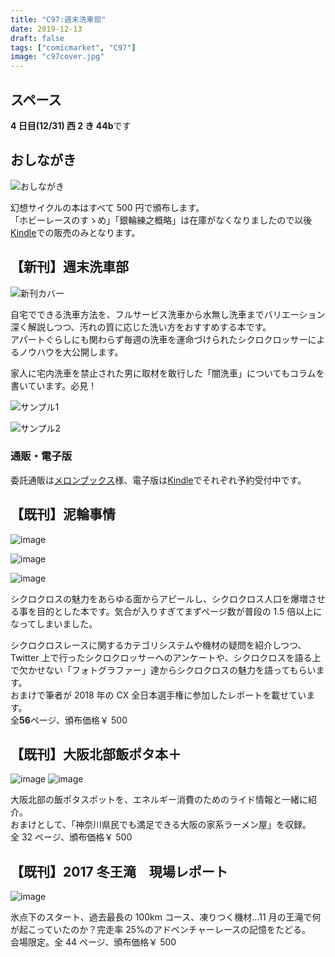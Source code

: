 ```yaml
---
title: "C97:週末洗車部"
date: 2019-12-13
draft: false
tags: ["comicmarket", "C97"]
image: "c97cover.jpg"
---
```


## スペース

**4 日目(12/31) 西 2 き 44b**です

## おしながき

![おしながき](./list.jpg)

幻想サイクルの本はすべて 500 円で頒布します。  
「ホビーレースのすゝめ」「銀輪練之概略」は在庫がなくなりましたので以後[Kindle](https://amzn.to/2Ls8KPj)での販売のみとなります。

## 【新刊】週末洗車部

![新刊カバー](./c97cover.jpg)

自宅でできる洗車方法を、フルサービス洗車から水無し洗車までバリエーション深く解説しつつ、汚れの質に応じた洗い方をおすすめする本です。  
アパートぐらしにも関わらず毎週の洗車を運命づけられたシクロクロッサーによるノウハウを大公開します。

家人に宅内洗車を禁止された男に取材を敢行した「闇洗車」についてもコラムを書いています。必見！

![サンプル1](./c97sample1.jpg)

![サンプル2](./c97sample2.jpg)

### 通販・電子版

委託通販は[メロンブックス](https://www.melonbooks.co.jp/detail/detail.php?product_id=595340)様、電子版は[Kindle](https://amzn.to/34jEM5w)でそれぞれ予約受付中です。

## 【既刊】泥輪事情

![image](./c95sample1.jpg)

![image](./c95sample2.PNG)

![image](./c95sample3.PNG)

シクロクロスの魅力をあらゆる面からアピールし、シクロクロス人口を爆増させる事を目的とした本です。気合が入りすぎてまずページ数が普段の 1.5 倍以上になってしまいました。

シクロクロスレースに関するカテゴリシステムや機材の疑問を紹介しつつ、Twitter 上で行ったシクロクロッサーへのアンケートや、シクロクロスを語る上で欠かせない「フォトグラファー」達からシクロクロスの魅力を語ってもらいます。  
おまけで筆者が 2018 年の CX 全日本選手権に参加したレポートを載せています。  
全**56**ページ、頒布価格￥ 500

## 【既刊】大阪北部飯ポタ本＋

![image](./c93_sample01.jpg)
![image](./c93_sample02.jpg)

大阪北部の飯ポタスポットを、エネルギー消費のためのライド情報と一緒に紹介。\
おまけとして、「神奈川県民でも満足できる大阪の家系ラーメン屋」を収録。\
全 32 ページ、頒布価格￥ 500

## 【既刊】2017 冬王滝　現場レポート

![image](./c93_sample03.jpg)

氷点下のスタート、過去最長の 100km コース、凍りつく機材…11 月の王滝で何が起こっていたのか？完走率 25%のアドベンチャーレースの記憶をたどる。\
会場限定。全 44 ページ、頒布価格￥ 500
